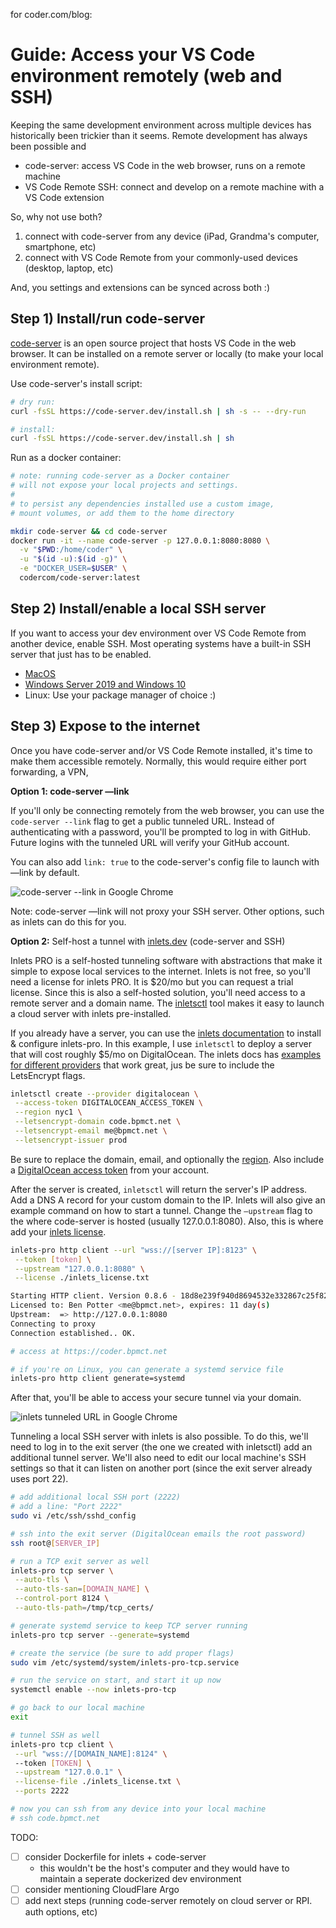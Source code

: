 for coder.com/blog:

# Guide: Access your VS Code environment remotely (web and SSH)

Keeping the same development environment across multiple devices has historically been trickier than it seems. Remote development has always been possible and

- code-server: access VS Code in the web browser, runs on a remote machine
- VS Code Remote SSH: connect and develop on a remote machine with a VS Code extension

So, why not use both?

1. connect with code-server from any device (iPad, Grandma's computer, smartphone, etc)
2. connect with VS Code Remote from your commonly-used devices (desktop, laptop, etc)

And, you settings and extensions can be synced across both :)

## Step 1) Install/run code-server

[code-server](https://github.com/cdr/code-server) is an open source project that hosts VS Code in the web browser. It can be installed on a remote server or locally (to make your local environment remote).

Use code-server's install script:

```bash
# dry run:
curl -fsSL https://code-server.dev/install.sh | sh -s -- --dry-run

# install:
curl -fsSL https://code-server.dev/install.sh | sh
```

Run as a docker container:

```bash
# note: running code-server as a Docker container
# will not expose your local projects and settings.
# 
# to persist any dependencies installed use a custom image,
# mount volumes, or add them to the home directory

mkdir code-server && cd code-server
docker run -it --name code-server -p 127.0.0.1:8080:8080 \
  -v "$PWD:/home/coder" \
  -u "$(id -u):$(id -g)" \
  -e "DOCKER_USER=$USER" \
  codercom/code-server:latest
```

## Step 2) Install/enable a local SSH server

If you want to access your dev environment over VS Code Remote from another device, enable SSH. Most operating systems have a built-in SSH server that just has to be enabled.

- [MacOS](https://support.apple.com/guide/mac-help/allow-a-remote-computer-to-access-your-mac-mchlp1066/mac)
- [Windows Server 2019 and Windows 10](https://docs.microsoft.com/en-us/windows-server/administration/openssh/openssh_install_firstuse)
- Linux: Use your package manager of choice :)

## Step 3) Expose to the internet

Once you have code-server and/or VS Code Remote installed, it's time to make them accessible remotely. Normally, this would require either port forwarding, a VPN,

**Option 1: code-server —link**

If you'll only be connecting remotely from the web browser, you can use the  `code-server --link` flag to get a public tunneled URL. Instead of authenticating with a password, you'll be prompted to log in with GitHub. Future logins with the tunneled URL will verify your GitHub account.

You can also add `link: true` to the code-server's config file to launch with —link by default.

![code-server --link in Google Chrome](link.png)

Note: code-server —link will not proxy your SSH server. Other options, such as inlets can do this for you.

**Option 2:** Self-host a tunnel with [inlets.dev](http://inlets.dev) (code-server and SSH)

Inlets PRO is a self-hosted tunneling software with abstractions that make it simple to expose local services to the internet. Inlets is not free, so you'll need a license for inlets PRO. It is $20/mo but you can request a trial license. Since this is also a self-hosted solution, you'll need access to a remote server and a domain name. The [inletsctl](https://github.com/inlets/inletsctl) tool makes it easy to launch a cloud server with inlets pre-installed.

If you already have a server, you can use the [inlets documentation](https://docs.inlets.dev/#/?id=inlets-pro-reference-documentation) to install & configure inlets-pro. In this example, I use `inletsctl` to deploy a server that will cost roughly $5/mo on DigitalOcean. The inlets docs has [examples for different providers](https://docs.inlets.dev/#/tools/inletsctl?id=examples-for-specific-cloud-providers) that work great, jus be sure to include the LetsEncrypt flags.

```bash
inletsctl create --provider digitalocean \
 --access-token DIGITALOCEAN_ACCESS_TOKEN \
 --region nyc1 \
 --letsencrypt-domain code.bpmct.net \
 --letsencrypt-email me@bpmct.net \
 --letsencrypt-issuer prod
```

Be sure to replace the domain, email, and optionally the [region](https://status.digitalocean.com/). Also include a [DigitalOcean access token](https://docs.digitalocean.com/reference/api/create-personal-access-token/) from your account.

After the server is created, `inletsctl` will return the server's IP address. Add a DNS A record for your custom domain to the IP. Inlets will also give an example command on how to start a tunnel. Change the `—upstream` flag to the where code-server is hosted (usually 127.0.0.1:8080). Also, this is where add your [inlets license](https://docs.google.com/forms/u/1/d/e/1FAIpQLScfNQr1o_Ctu_6vbMoTJ0xwZKZ3Hszu9C-8GJGWw1Fnebzz-g/formResponse).

```bash
inlets-pro http client --url "wss://[server IP]:8123" \
 --token [token] \
 --upstream "127.0.0.1:8080" \
 --license ./inlets_license.txt

Starting HTTP client. Version 0.8.6 - 18d8e239f940d8694532e332867c25f823439cc6
Licensed to: Ben Potter <me@bpmct.net>, expires: 11 day(s)
Upstream:  => http://127.0.0.1:8080
Connecting to proxy
Connection established.. OK.

# access at https://coder.bpmct.net

# if you're on Linux, you can generate a systemd service file
inlets-pro http client generate=systemd
```

After that, you'll be able to access your secure tunnel via your domain.

![inlets tunneled URL in Google Chrome](inlets.png)

Tunneling a local SSH server with inlets is also possible. To do this, we'll need to log in to the exit server (the one we created with inletsctl) add an additional tunnel server. We'll also need to edit our local machine's SSH settings so that it can listen on another port (since the exit server already uses port 22).

```bash
# add additional local SSH port (2222)
# add a line: "Port 2222"
sudo vi /etc/ssh/sshd_config

# ssh into the exit server (DigitalOcean emails the root password)
ssh root@[SERVER_IP]

# run a TCP exit server as well
inlets-pro tcp server \
 --auto-tls \
 --auto-tls-san=[DOMAIN_NAME] \
 --control-port 8124 \
 --auto-tls-path=/tmp/tcp_certs/

# generate systemd service to keep TCP server running
inlets-pro tcp server --generate=systemd

# create the service (be sure to add proper flags)
sudo vim /etc/systemd/system/inlets-pro-tcp.service

# run the service on start, and start it up now
systemctl enable --now inlets-pro-tcp

# go back to our local machine
exit

# tunnel SSH as well
inlets-pro tcp client \
 --url "wss://[DOMAIN_NAME]:8124" \                                                       
 --token [TOKEN] \
 --upstream "127.0.0.1" \
 --license-file ./inlets_license.txt \
 --ports 2222

# now you can ssh from any device into your local machine
# ssh code.bpmct.net
```

TODO:

- [ ] consider Dockerfile for inlets + code-server
  - this wouldn't be the host's computer and they would have to maintain a seperate dockerized dev environment
- [ ] consider mentioning CloudFlare Argo
- [ ] add next steps (running code-server remotely on cloud server or RPI. auth options, etc)
